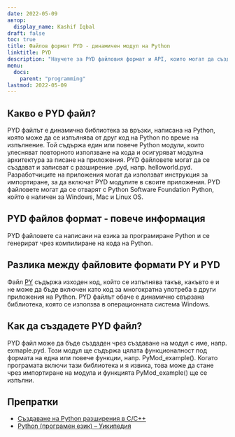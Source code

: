```yaml
---
date: 2022-05-09
автор:
  display_name: Kashif Iqbal
draft: false
toc: true
title: Файлов формат PYD - динамичен модул на Python
linktitle: PYD
description: "Научете за PYD файловия формат и API, които могат да създават и отварят PYD файлове."
menu:
  docs:
    parent: "programming"
lastmod: 2022-05-09
---
```


## Какво е PYD файл?

PYD файлът е динамична библиотека за връзки, написана на Python, която може да се изпълнява от друг код на Python по време на изпълнение. Той съдържа един или повече Python модули, които улесняват повторното използване на кода и осигуряват модулна архитектура за писане на приложения. PYD файловете могат да се създават и записват с разширение .pyd, напр. helloworld.pyd. Разработчиците на приложения могат да използват инструкция за импортиране, за да включат PYD модулите в своите приложения. PYD файловете могат да се отварят с Python Software Foundation Python, който е наличен за Windows, Mac и Linux OS.

## PYD файлов формат - повече информация

PYD файловете са написани на езика за програмиране Python и се генерират чрез компилиране на кода на Python.

## Разлика между файловите формати PY и PYD

Файл [PY](/bg/programming/py/) съдържа изходен код, който се изпълнява такъв, какъвто е и не може да бъде включен като код за многократна употреба в други приложения на Python. PYD файлът обаче е динамично свързана библиотека, която се използва в операционната система Windows.

## Как да създадете PYD файл?

PYD файл може да бъде създаден чрез създаване на модул с име, напр. exmaple.pyd. Този модул ще съдържа цялата функционалност под формата на една или повече функции, напр. PyMod_example(). Когато програмата включи тази библиотека и я извика, това може да стане чрез импортиране на модула и функцията PyMod_example() ще се изпълни.

## Препратки ##

* [Създаване на Python разширения в C/C++](https://sebsauvage.net/python/mingw.html)
* [Python (програмен език) – Уикипедия](https://en.wikipedia.org/wiki/Python_(програмен_език))

